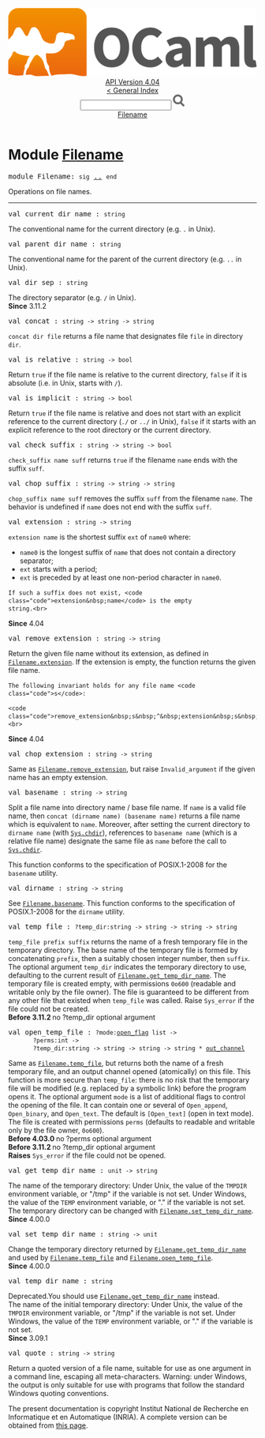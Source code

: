 <!-- ((! set title API !)) ((! set documentation !)) ((! set api !)) ((! set nobreadcrumb !)) -->
<div class="api"><header><nav class="toc brand"><a class="brand" href="https://ocaml.org/"><img src="colour-logo-gray.svg" class="svg" alt="OCaml"></a></nav><nav class="toc"><div class="toc_version"><a href="/docs" id="version-select">API Version 4.04</a></div><a href="index.html">&lt; General Index</a><div class="api_search"><input type="text" name="apisearch" id="api_search" oninput="mySearch(false);" onkeypress="this.oninput();" onclick="this.oninput();" onpaste="this.oninput();">
<img src="search_icon.svg" alt="Search" class="svg" onclick="mySearch(false)"></div>
<div id="search_results"></div><div class="toc_title"><a href="#top">Filename</a></div><ul></ul></nav></header>

<h1>Module <a href="type_Filename.html">Filename</a></h1>

<pre><span class="keyword">module</span> Filename: <code class="code"><span class="keyword">sig</span></code> <a href="Filename.html">..</a> <code class="code"><span class="keyword">end</span></code></pre><div class="info module top">
Operations on file names.<br>
</div>
<hr width="100%">

<pre><span id="VALcurrent_dir_name"><span class="keyword">val</span> current_dir_name</span> : <code class="type">string</code></pre><div class="info ">
The conventional name for the current directory (e.g. <code class="code">.</code> in Unix).<br>
</div>

<pre><span id="VALparent_dir_name"><span class="keyword">val</span> parent_dir_name</span> : <code class="type">string</code></pre><div class="info ">
The conventional name for the parent of the current directory
   (e.g. <code class="code">..</code> in Unix).<br>
</div>

<pre><span id="VALdir_sep"><span class="keyword">val</span> dir_sep</span> : <code class="type">string</code></pre><div class="info ">
The directory separator (e.g. <code class="code">/</code> in Unix).<br>
<b>Since</b> 3.11.2<br>
</div>

<pre><span id="VALconcat"><span class="keyword">val</span> concat</span> : <code class="type">string -&gt; string -&gt; string</code></pre><div class="info ">
<code class="code">concat&nbsp;dir&nbsp;file</code> returns a file name that designates file
   <code class="code">file</code> in directory <code class="code">dir</code>.<br>
</div>

<pre><span id="VALis_relative"><span class="keyword">val</span> is_relative</span> : <code class="type">string -&gt; bool</code></pre><div class="info ">
Return <code class="code"><span class="keyword">true</span></code> if the file name is relative to the current
   directory, <code class="code"><span class="keyword">false</span></code> if it is absolute (i.e. in Unix, starts
   with <code class="code">/</code>).<br>
</div>

<pre><span id="VALis_implicit"><span class="keyword">val</span> is_implicit</span> : <code class="type">string -&gt; bool</code></pre><div class="info ">
Return <code class="code"><span class="keyword">true</span></code> if the file name is relative and does not start
   with an explicit reference to the current directory (<code class="code">./</code> or
   <code class="code">../</code> in Unix), <code class="code"><span class="keyword">false</span></code> if it starts with an explicit reference
   to the root directory or the current directory.<br>
</div>

<pre><span id="VALcheck_suffix"><span class="keyword">val</span> check_suffix</span> : <code class="type">string -&gt; string -&gt; bool</code></pre><div class="info ">
<code class="code">check_suffix&nbsp;name&nbsp;suff</code> returns <code class="code"><span class="keyword">true</span></code> if the filename <code class="code">name</code>
   ends with the suffix <code class="code">suff</code>.<br>
</div>

<pre><span id="VALchop_suffix"><span class="keyword">val</span> chop_suffix</span> : <code class="type">string -&gt; string -&gt; string</code></pre><div class="info ">
<code class="code">chop_suffix&nbsp;name&nbsp;suff</code> removes the suffix <code class="code">suff</code> from
   the filename <code class="code">name</code>. The behavior is undefined if <code class="code">name</code> does not
   end with the suffix <code class="code">suff</code>.<br>
</div>

<pre><span id="VALextension"><span class="keyword">val</span> extension</span> : <code class="type">string -&gt; string</code></pre><div class="info ">
<code class="code">extension&nbsp;name</code> is the shortest suffix <code class="code">ext</code> of <code class="code">name0</code> where:
<p>
</p><ul>
<li><code class="code">name0</code> is the longest suffix of <code class="code">name</code> that does not
      contain a directory separator;</li>
<li><code class="code">ext</code> starts with a period;</li>
<li><code class="code">ext</code> is preceded by at least one non-period character
      in <code class="code">name0</code>.</li>
</ul>

    If such a suffix does not exist, <code class="code">extension&nbsp;name</code> is the empty
    string.<br>
<b>Since</b> 4.04<br>
</div>

<pre><span id="VALremove_extension"><span class="keyword">val</span> remove_extension</span> : <code class="type">string -&gt; string</code></pre><div class="info ">
Return the given file name without its extension, as defined
    in <a href="Filename.html#VALextension"><code class="code"><span class="constructor">Filename</span>.extension</code></a>. If the extension is empty, the function
    returns the given file name.
<p>

    The following invariant holds for any file name <code class="code">s</code>:
</p><p>

    <code class="code">remove_extension&nbsp;s&nbsp;^&nbsp;extension&nbsp;s&nbsp;=&nbsp;s</code><br>
<b>Since</b> 4.04<br>
</p></div>

<pre><span id="VALchop_extension"><span class="keyword">val</span> chop_extension</span> : <code class="type">string -&gt; string</code></pre><div class="info ">
Same as <a href="Filename.html#VALremove_extension"><code class="code"><span class="constructor">Filename</span>.remove_extension</code></a>, but raise <code class="code"><span class="constructor">Invalid_argument</span></code>
    if the given name has an empty extension.<br>
</div>

<pre><span id="VALbasename"><span class="keyword">val</span> basename</span> : <code class="type">string -&gt; string</code></pre><div class="info ">
Split a file name into directory name / base file name.
   If <code class="code">name</code> is a valid file name, then <code class="code">concat&nbsp;(dirname&nbsp;name)&nbsp;(basename&nbsp;name)</code>
   returns a file name which is equivalent to <code class="code">name</code>. Moreover,
   after setting the current directory to <code class="code">dirname&nbsp;name</code> (with <a href="Sys.html#VALchdir"><code class="code"><span class="constructor">Sys</span>.chdir</code></a>),
   references to <code class="code">basename&nbsp;name</code> (which is a relative file name)
   designate the same file as <code class="code">name</code> before the call to <a href="Sys.html#VALchdir"><code class="code"><span class="constructor">Sys</span>.chdir</code></a>.
<p>

   This function conforms to the specification of POSIX.1-2008 for the
   <code class="code">basename</code> utility.<br>
</p></div>

<pre><span id="VALdirname"><span class="keyword">val</span> dirname</span> : <code class="type">string -&gt; string</code></pre><div class="info ">
See <a href="Filename.html#VALbasename"><code class="code"><span class="constructor">Filename</span>.basename</code></a>.
   This function conforms to the specification of POSIX.1-2008 for the
   <code class="code">dirname</code> utility.<br>
</div>

<pre><span id="VALtemp_file"><span class="keyword">val</span> temp_file</span> : <code class="type">?temp_dir:string -&gt; string -&gt; string -&gt; string</code></pre><div class="info ">
<code class="code">temp_file&nbsp;prefix&nbsp;suffix</code> returns the name of a
   fresh temporary file in the temporary directory.
   The base name of the temporary file is formed by concatenating
   <code class="code">prefix</code>, then a suitably chosen integer number, then <code class="code">suffix</code>.
   The optional argument <code class="code">temp_dir</code> indicates the temporary directory
   to use, defaulting to the current result of <a href="Filename.html#VALget_temp_dir_name"><code class="code"><span class="constructor">Filename</span>.get_temp_dir_name</code></a>.
   The temporary file is created empty, with permissions <code class="code">0o600</code>
   (readable and writable only by the file owner).  The file is
   guaranteed to be different from any other file that existed when
   <code class="code">temp_file</code> was called.
   Raise <code class="code"><span class="constructor">Sys_error</span></code> if the file could not be created.<br>
<b>Before 3.11.2 </b> no ?temp_dir optional argument<br>
</div>

<pre><span id="VALopen_temp_file"><span class="keyword">val</span> open_temp_file</span> : <code class="type">?mode:<a href="Pervasives.html#TYPEopen_flag">open_flag</a> list -&gt;<br>       ?perms:int -&gt;<br>       ?temp_dir:string -&gt; string -&gt; string -&gt; string * <a href="Pervasives.html#TYPEout_channel">out_channel</a></code></pre><div class="info ">
Same as <a href="Filename.html#VALtemp_file"><code class="code"><span class="constructor">Filename</span>.temp_file</code></a>, but returns both the name of a fresh
   temporary file, and an output channel opened (atomically) on
   this file.  This function is more secure than <code class="code">temp_file</code>: there
   is no risk that the temporary file will be modified (e.g. replaced
   by a symbolic link) before the program opens it.  The optional argument
   <code class="code">mode</code> is a list of additional flags to control the opening of the file.
   It can contain one or several of <code class="code"><span class="constructor">Open_append</span></code>, <code class="code"><span class="constructor">Open_binary</span></code>,
   and <code class="code"><span class="constructor">Open_text</span></code>.  The default is <code class="code">[<span class="constructor">Open_text</span>]</code> (open in text mode). The
   file is created with permissions <code class="code">perms</code> (defaults to readable and
   writable only by the file owner, <code class="code">0o600</code>).<br>
<b>Before 4.03.0 </b> no ?perms optional argument<br>
<b>Before 3.11.2 </b> no ?temp_dir optional argument<br>
<b>Raises</b> <code>Sys_error</code> if the file could not be opened.<br>
</div>

<pre><span id="VALget_temp_dir_name"><span class="keyword">val</span> get_temp_dir_name</span> : <code class="type">unit -&gt; string</code></pre><div class="info ">
The name of the temporary directory:
    Under Unix, the value of the <code class="code"><span class="constructor">TMPDIR</span></code> environment variable, or "/tmp"
    if the variable is not set.
    Under Windows, the value of the <code class="code"><span class="constructor">TEMP</span></code> environment variable, or "."
    if the variable is not set.
    The temporary directory can be changed with <a href="Filename.html#VALset_temp_dir_name"><code class="code"><span class="constructor">Filename</span>.set_temp_dir_name</code></a>.<br>
<b>Since</b> 4.00.0<br>
</div>

<pre><span id="VALset_temp_dir_name"><span class="keyword">val</span> set_temp_dir_name</span> : <code class="type">string -&gt; unit</code></pre><div class="info ">
Change the temporary directory returned by <a href="Filename.html#VALget_temp_dir_name"><code class="code"><span class="constructor">Filename</span>.get_temp_dir_name</code></a>
    and used by <a href="Filename.html#VALtemp_file"><code class="code"><span class="constructor">Filename</span>.temp_file</code></a> and <a href="Filename.html#VALopen_temp_file"><code class="code"><span class="constructor">Filename</span>.open_temp_file</code></a>.<br>
<b>Since</b> 4.00.0<br>
</div>

<pre><span id="VALtemp_dir_name"><span class="keyword">val</span> temp_dir_name</span> : <code class="type">string</code></pre><div class="info ">
<span class="warning">Deprecated.</span>You should use <a href="Filename.html#VALget_temp_dir_name"><code class="code"><span class="constructor">Filename</span>.get_temp_dir_name</code></a> instead.<br>
The name of the initial temporary directory:
    Under Unix, the value of the <code class="code"><span class="constructor">TMPDIR</span></code> environment variable, or "/tmp"
    if the variable is not set.
    Under Windows, the value of the <code class="code"><span class="constructor">TEMP</span></code> environment variable, or "."
    if the variable is not set.<br>
<b>Since</b> 3.09.1<br>
</div>

<pre><span id="VALquote"><span class="keyword">val</span> quote</span> : <code class="type">string -&gt; string</code></pre><div class="info ">
Return a quoted version of a file name, suitable for use as
    one argument in a command line, escaping all meta-characters.
    Warning: under Windows, the output is only suitable for use
    with programs that follow the standard Windows quoting
    conventions.<br>
</div>
<div class="copyright">The present documentation is copyright Institut National de Recherche en Informatique et en Automatique (INRIA). A complete version can be obtained from <a href="http://caml.inria.fr/pub/docs/manual-ocaml/">this page</a>.</div></div>